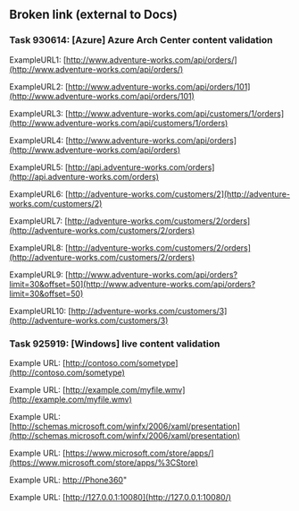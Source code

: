 ## Broken link (external to Docs) 
### Task 930614: [Azure] Azure Arch Center content validation
  
  ExampleURL1:
  [http://www.adventure-works.com/api/orders/](http://www.adventure-works.com/api/orders/)
  
  ExampleURL2:
  [http://www.adventure-works.com/api/orders/101](http://www.adventure-works.com/api/orders/101)
  
  ExampleURL3:
  [http://www.adventure-works.com/api/customers/1/orders](http://www.adventure-works.com/api/customers/1/orders)
  
  ExampleURL4:
  [http://www.adventure-works.com/api/orders](http://www.adventure-works.com/api/orders)
 
  ExampleURL5:
  [http://api.adventure-works.com/orders](http://api.adventure-works.com/orders)
  
  ExampleURL6:
  [http://adventure-works.com/customers/2](http://adventure-works.com/customers/2)
 
  ExampleURL7:
  [http://adventure-works.com/customers/2/orders](http://adventure-works.com/customers/2/orders)
  
  ExampleURL8:
  [http://adventure-works.com/customers/2/orders](http://adventure-works.com/customers/2/orders)
  
  ExampleURL9:
  [http://www.adventure-works.com/api/orders?limit=30&offset=50](http://www.adventure-works.com/api/orders?limit=30&offset=50)
  
  ExampleURL10:
  [http://adventure-works.com/customers/3](http://adventure-works.com/customers/3)
 
 
### Task 925919: [Windows] live content validation 
  Example URL: 
  [http://contoso.com/sometype](http://contoso.com/sometype)
  
  Example URL: 
  [http://example.com/myfile.wmv](http://example.com/myfile.wmv)
  
  Example URL: 
  [http://schemas.microsoft.com/winfx/2006/xaml/presentation](http://schemas.microsoft.com/winfx/2006/xaml/presentation) 
  
  Example URL: 
  [https://www.microsoft.com/store/apps/](https://www.microsoft.com/store/apps/%3CStore)
  
  Example URL: 
  [http://Phone360](http://phone360/)"
  
  Example URL: 
  [http://127.0.0.1:10080](http://127.0.0.1:10080/) 



